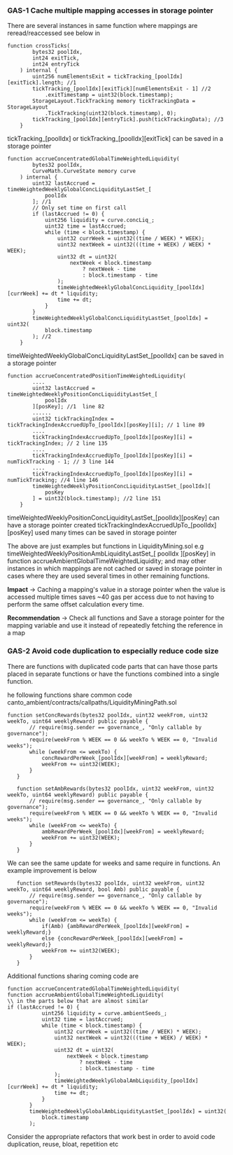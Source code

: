 ### GAS-1 Cache multiple mapping accesses in storage pointer 

There are several instances in same function where mappings are reread/reaccessed see below in 
 
```
function crossTicks(
        bytes32 poolIdx,
        int24 exitTick,
        int24 entryTick
    ) internal {
        uint256 numElementsExit = tickTracking_[poolIdx][exitTick].length; //1 
        tickTracking_[poolIdx][exitTick][numElementsExit - 1] //2
            .exitTimestamp = uint32(block.timestamp);
        StorageLayout.TickTracking memory tickTrackingData = StorageLayout
            .TickTracking(uint32(block.timestamp), 0);
        tickTracking_[poolIdx][entryTick].push(tickTrackingData); //3
    }

```
tickTracking_[poolIdx] or tickTracking_[poolIdx][exitTick] can be saved in a storage  pointer 

```
function accrueConcentratedGlobalTimeWeightedLiquidity(
        bytes32 poolIdx,
        CurveMath.CurveState memory curve
    ) internal {
        uint32 lastAccrued = timeWeightedWeeklyGlobalConcLiquidityLastSet_[
            poolIdx
        ]; //1
        // Only set time on first call
        if (lastAccrued != 0) {
            uint256 liquidity = curve.concLiq_;
            uint32 time = lastAccrued;
            while (time < block.timestamp) {
                uint32 currWeek = uint32((time / WEEK) * WEEK);
                uint32 nextWeek = uint32(((time + WEEK) / WEEK) * WEEK);
                uint32 dt = uint32(
                    nextWeek < block.timestamp
                        ? nextWeek - time
                        : block.timestamp - time
                );
                timeWeightedWeeklyGlobalConcLiquidity_[poolIdx][currWeek] += dt * liquidity;
                time += dt;
            }
        }
        timeWeightedWeeklyGlobalConcLiquidityLastSet_[poolIdx] = uint32(
            block.timestamp
        ); //2
    }
```
timeWeightedWeeklyGlobalConcLiquidityLastSet_[poolIdx] can be saved in a storage pointer 

```
function accrueConcentratedPositionTimeWeightedLiquidity(
        ....
        uint32 lastAccrued = timeWeightedWeeklyPositionConcLiquidityLastSet_[
            poolIdx
        ][posKey]; //1  line 82 
        ......
        uint32 tickTrackingIndex = tickTrackingIndexAccruedUpTo_[poolIdx][posKey][i]; // 1 line 89 
        ....
        tickTrackingIndexAccruedUpTo_[poolIdx][posKey][i] = tickTrackingIndex; // 2 line 135 
        ....
        tickTrackingIndexAccruedUpTo_[poolIdx][posKey][i] = numTickTracking - 1; // 3 line 144
        ....
        tickTrackingIndexAccruedUpTo_[poolIdx][posKey][i] = numTickTracking; //4 line 146
        timeWeightedWeeklyPositionConcLiquidityLastSet_[poolIdx][
            posKey
        ] = uint32(block.timestamp); //2 line 151 
    }
```
timeWeightedWeeklyPositionConcLiquidityLastSet_[poolIdx][posKey] can have a storage pointer created 
tickTrackingIndexAccruedUpTo_[poolIdx][posKey] used many times can be saved in storage pointer 

The above are just examples but functions in LiquidityMining.sol e.g timeWeightedWeeklyPositionAmbLiquidityLastSet_[
            poolIdx
        ][posKey] in function  accrueAmbientGlobalTimeWeightedLiquidity; and may other 
instances in which mappings are not cached or saved in storage pointer in cases where they are used several times in other remaining functions. 

**Impact** -> Caching a mapping's value in a storage pointer when the value is accessed multiple times saves ~40 gas per access due to not having to perform the same offset calculation every time. 

**Recommendation** -> Check all functions and Save  a storage pointer for the mapping variable and use it instead of repeatedly fetching the reference in a map

### GAS-2 Avoid code duplication to especially reduce code size 

There are functions with duplicated code parts that can have those parts placed in separate functions or have the functions combined into a single function. 

he following functions share common code canto_ambient/contracts/callpaths/LiquidityMiningPath.sol
```
function setConcRewards(bytes32 poolIdx, uint32 weekFrom, uint32 weekTo, uint64 weeklyReward) public payable {
       // require(msg.sender == governance_, "Only callable by governance");
       require(weekFrom % WEEK == 0 && weekTo % WEEK == 0, "Invalid weeks");
       while (weekFrom <= weekTo) {
           concRewardPerWeek_[poolIdx][weekFrom] = weeklyReward;
           weekFrom += uint32(WEEK);
       }
   }

   function setAmbRewards(bytes32 poolIdx, uint32 weekFrom, uint32 weekTo, uint64 weeklyReward) public payable {
       // require(msg.sender == governance_, "Only callable by governance");
       require(weekFrom % WEEK == 0 && weekTo % WEEK == 0, "Invalid weeks");
       while (weekFrom <= weekTo) {
           ambRewardPerWeek_[poolIdx][weekFrom] = weeklyReward;
           weekFrom += uint32(WEEK);
       }
   }
```
We can see the same update for weeks and same require in functions. An example improvement is below
```
   function setRewards(bytes32 poolIdx, uint32 weekFrom, uint32 weekTo, uint64 weeklyReward, bool Amb) public payable {
       // require(msg.sender == governance_, "Only callable by governance");
       require(weekFrom % WEEK == 0 && weekTo % WEEK == 0, "Invalid weeks");
       while (weekFrom <= weekTo) {
           if(Amb) {ambRewardPerWeek_[poolIdx][weekFrom] = weeklyReward;}
           else {concRewardPerWeek_[poolIdx][weekFrom] = weeklyReward;}
           weekFrom += uint32(WEEK);
       }
   }
```

Additional functions sharing coming code are
```
function accrueConcentratedGlobalTimeWeightedLiquidity(
function accrueAmbientGlobalTimeWeightedLiquidity(
\\ in the parts below that are almost similar
if (lastAccrued != 0) {
           uint256 liquidity = curve.ambientSeeds_;
           uint32 time = lastAccrued;
           while (time < block.timestamp) {
               uint32 currWeek = uint32((time / WEEK) * WEEK);
               uint32 nextWeek = uint32(((time + WEEK) / WEEK) * WEEK);
               uint32 dt = uint32(
                   nextWeek < block.timestamp
                       ? nextWeek - time
                       : block.timestamp - time
               );
               timeWeightedWeeklyGlobalAmbLiquidity_[poolIdx][currWeek] += dt * liquidity;
               time += dt;
           }
       }
       timeWeightedWeeklyGlobalAmbLiquidityLastSet_[poolIdx] = uint32(
           block.timestamp
       );
```
Consider the appropriate refactors that work best in order to avoid code duplication, reuse, bloat, repetition etc
```
